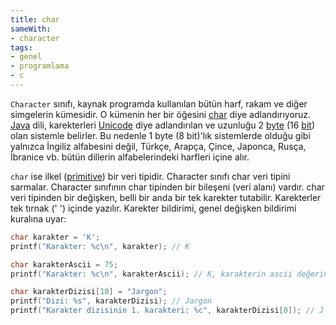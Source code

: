 ```yaml
---
title: char
sameWith:
- character
tags:
- genel
- programlama
- c
---
```


`Character` sınıfı, kaynak programda kullanılan bütün harf, rakam ve diğer simgelerin kümesidir. O kümenin her bir öğesini [char](/char) diye adlandırıyoruz. [Java](/k/java) dili, karekterleri [Unicode](/unicode) diye adlandırılan ve uzunluğu 2 [byte](/byte) (16 [bit](/bit)) olan sistemle belirler. Bu nedenle 1 byte (8 bit)'lık sistemlerde olduğu gibi yalnızca İngiliz alfabesini değil, Türkçe, Arapça, Çince, Japonca, Rusça, İbranice vb. bütün dillerin alfabelerindeki harfleri içine alır.

`char` ise ilkel ([primitive](/primitive)) bir veri tipidir. Character sınıfı char veri tipini sarmalar. Character sınıfının char tipinden bir bileşeni (veri alanı) vardır. char veri tipinden bir değişken, belli bir anda bir tek karekter tutabilir. Karekterler tek tırnak (' ') içinde yazılır. Karekter bildirimi, genel değişken bildirimi kuralına uyar:

```c
char karakter = 'K';
printf("Karakter: %c\n", karakter); // K

char karakterAscii = 75;
printf("Karakter: %c\n", karakterAscii); // K, karakterin ascii değerini girerek de aynı sonucu elde edebiliriz.

char karakterDizisi[10] = "Jargon";
printf("Dizi: %s", karakterDizisi); // Jargon
printf("Karakter dizisinin 1. karakteri: %c", karakterDizisi[0]); // J
```
